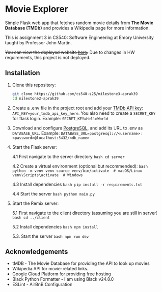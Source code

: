 # Movie Explorer

Simple Flask web app that fetches random movie details from **The Movie Database (TMDb)** and provides a Wikipedia page for more information.

This is assignment 3 in CS540: Software Engineering at Emory University taught by Professor John Martin.

~~You can view the deployed website [here](https://milestone2-aprak39-909886654275.us-east1.run.app/).~~
Due to changes in HW requirements, this project is not deployed.

## Installation

1. Clone this repository:
   ```bash
   git clone https://github.com/cs540-s25/milestone3-aprak39
   cd milestone2-aprak39
   ```

2. Create a .env file in the project root and add your [TMDb API key](https://developer.themoviedb.org/docs/getting-started):
```API_KEY=your_tmdb_api_key_here```. You also need to create a `SECRET_KEY` for flask login. Example: `SECRET_KEY=HelloWorld`

3. Download and configure [PostgreSQL](https://www.postgresql.org/), and add its URL to .env as `DATABASE_URL`. Example: `DATABASE_URL=postgresql://<username>:<password>@localhost:5432/<db_name>`

4. Start the Flask server:

    4.1 First navigate to the server directory
        ```bash
        cd server
        ```

    4.2 Create a virtual environment (optional but recommended):
        ```bash
        python -m venv venv
        source venv/bin/activate  # macOS/Linux
        venv\Scripts\activate  # Windows
        ```

    4.3 Install dependencies
        ```bash
        pip install -r requirements.txt
        ```

    4.4 Start the server
        ```bash
        python main.py
        ```


5. Start the Remix server:

    5.1 First navigate to the client directory (assuming you are still in server)
        ```bash
        cd ../client
        ```
    
    5.2 Install dependencies
        ```bash
        npm install
        ```

    5.3. Start the server
        ```bash
        npm run dev
        ```

## Acknowledgements
- tMDB - The Movie Database for providing the API to look up movies
- Wikipedia API for movie-related links.
- Google Cloud Platform for providing free hosting
- Black Python Formatter - I am using Black v24.8.0
- ESLint - AirBnB Configuration